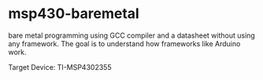 # msp430-baremetal
bare metal programming using GCC compiler and a datasheet without using any framework.
The goal is to understand how frameworks like Arduino work.

Target Device: TI-MSP4302355


